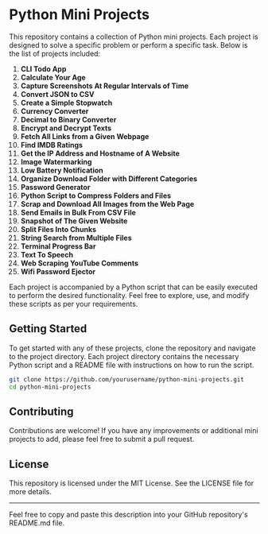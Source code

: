 
# Python Mini Projects

This repository contains a collection of Python mini projects. Each project is designed to solve a specific problem or perform a specific task. Below is the list of projects included:

1. **CLI Todo App**
2. **Calculate Your Age**
3. **Capture Screenshots At Regular Intervals of Time**
4. **Convert JSON to CSV**
5. **Create a Simple Stopwatch**
6. **Currency Converter**
7. **Decimal to Binary Converter**
8. **Encrypt and Decrypt Texts**
9. **Fetch All Links from a Given Webpage**
10. **Find IMDB Ratings**
11. **Get the IP Address and Hostname of A Website**
12. **Image Watermarking**
13. **Low Battery Notification**
14. **Organize Download Folder with Different Categories**
15. **Password Generator**
16. **Python Script to Compress Folders and Files**
17. **Scrap and Download All Images from the Web Page**
18. **Send Emails in Bulk From CSV File**
19. **Snapshot of The Given Website**
20. **Split Files Into Chunks**
21. **String Search from Multiple Files**
22. **Terminal Progress Bar**
23. **Text To Speech**
24. **Web Scraping YouTube Comments**
25. **Wifi Password Ejector**

Each project is accompanied by a Python script that can be easily executed to perform the desired functionality. Feel free to explore, use, and modify these scripts as per your requirements.

## Getting Started

To get started with any of these projects, clone the repository and navigate to the project directory. Each project directory contains the necessary Python script and a README file with instructions on how to run the script.

```bash
git clone https://github.com/yourusername/python-mini-projects.git
cd python-mini-projects
```

## Contributing

Contributions are welcome! If you have any improvements or additional mini projects to add, please feel free to submit a pull request.

## License

This repository is licensed under the MIT License. See the LICENSE file for more details.

---

Feel free to copy and paste this description into your GitHub repository's README.md file.
